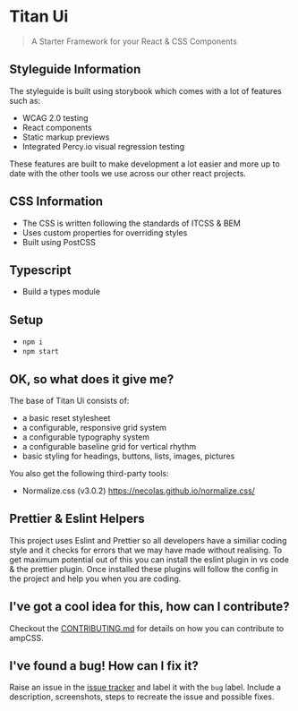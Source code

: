 # Titan Ui

> A Starter Framework for your React & CSS Components

## Styleguide Information

The styleguide is built using storybook which comes with a lot of features such as:

-   WCAG 2.0 testing
-   React components
-   Static markup previews
-   Integrated Percy.io visual regression testing

These features are built to make development a lot easier and more up to date with the other tools we use across our other react projects.

## CSS Information

-   The CSS is written following the standards of ITCSS & BEM
-   Uses custom properties for overriding styles
-   Built using PostCSS

## Typescript

-   Build a types module

## Setup

-   `npm i`
-   `npm start`

## OK, so what does it give me?

The base of Titan Ui consists of:

-   a basic reset stylesheet
-   a configurable, responsive grid system
-   a configurable typography system
-   a configurable baseline grid for vertical rhythm
-   basic styling for headings, buttons, lists, images, pictures

You also get the following third-party tools:

-   Normalize.css (v3.0.2) https://necolas.github.io/normalize.css/

## Prettier & Eslint Helpers

This project uses Eslint and Prettier so all developers have a similiar coding style and it checks for errors that we may have made without realising. To get maximum potential out of this you can install the eslint plugin in vs code & the prettier plugin. Once installed these plugins will follow the config in the project and help you when you are coding.

## I've got a cool idea for this, how can I contribute?

Checkout the [CONTRIBUTING.md](https://github.com/code-mattclaffey/titan-ui/blob/master/CONTRIBUTING.md) for details on how you can contribute to ampCSS.

## I've found a bug! How can I fix it?

Raise an issue in the [issue tracker](https://github.com/code-mattclaffey/titan-ui/issues) and label it with the `bug` label. Include a description, screenshots, steps to recreate the issue and possible fixes.
